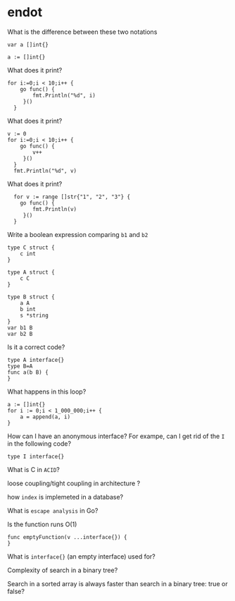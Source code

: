 # endot

What is the difference between these two notations
```
var a []int{}

a := []int{}
```

What does it print?
```
for i:=0;i < 10;i++ {
    go func() {
        fmt.Println("%d", i)
     }()
  }
```

What does it print?
```
v := 0
for i:=0;i < 10;i++ {
    go func() {
        v++
     }()
  }
  fmt.Println("%d", v)
```

What does it print?
```
  for v := range []str{"1", "2", "3"} {
    go func() {
        fmt.Println(v)
     }()
  }
```

Write a boolean expression comparing `b1` and `b2`
```
type C struct {
    c int
}

type A struct {
    c C
}

type B struct {
    a A
    b int
    s *string
}
var b1 B
var b2 B
```

Is it a correct code?
```
type A interface{}
type B=A
func a(b B) {
}
```

What happens in this loop?
```
a := []int{}
for i := 0;i < 1_000_000;i++ {
    a = append(a, i)
}
```


How can I have an anonymous interface? For exampe, can I get rid of the `I` in the following code?
```
type I interface{}
```

What is C in `ACID`?

loose coupling/tight coupling in architecture ?

how `index` is implemeted in a database?

What is `escape analysis` in Go?

Is the function runs O(1)
```
func emptyFunction(v ...interface{}) {
}
```

What is `interface{}` (an empty interface) used for?

Complexity of search in a binary tree?

Search in a sorted array is always faster than search in a binary tree: true or false?

